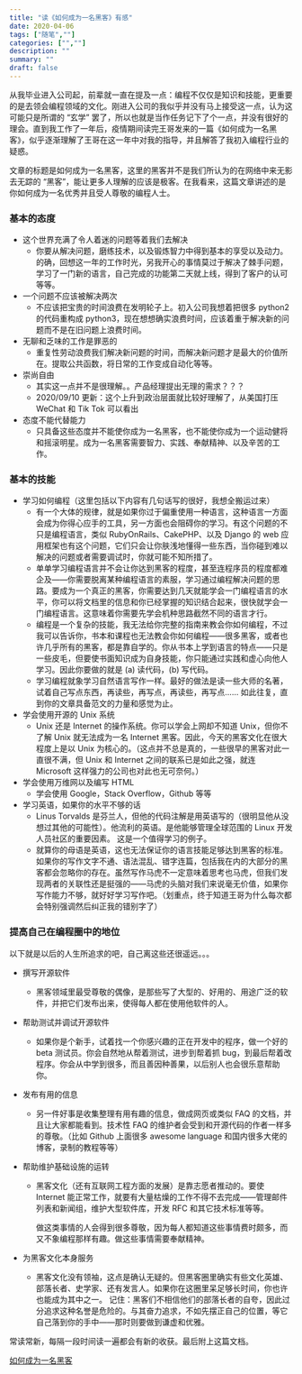 ```yaml
---
title: "读《如何成为一名黑客》有感"
date: 2020-04-06
tags: ["随笔",""]
categories: ["",""]
description: ""
summary: ""
draft: false
---
```


从我毕业进入公司起，前辈就一直在提及一点：编程不仅仅是知识和技能，更重要的是去领会编程领域的文化。刚进入公司的我似乎并没有马上接受这一点，认为这可能只是所谓的 “玄学” 罢了，所以也就是当作任务记下了个一点，并没有很好的理会。直到我工作了一年后，疫情期间读完王哥发来的一篇《如何成为一名黑客》，似乎逐渐理解了王哥在这一年中对我的指导，并且解答了我初入编程行业的疑惑。

文章的标题是如何成为一名黑客，这里的黑客并不是我们所认为的在网络中来无影去无踪的 “黑客”，能让更多人理解的应该是极客。在我看来，这篇文章讲述的是你如何成为一名优秀并且受人尊敬的编程人士。

### 基本的态度

- 这个世界充满了令人着迷的问题等着我们去解决
  - 你要从解决问题，磨练技术，以及锻炼智力中得到基本的享受以及动力。的确，回想这一年的工作时光，另我开心的事情莫过于解决了棘手问题，学习了一门新的语言，自己完成的功能第二天就上线，得到了客户的认可等等。
- 一个问题不应该被解决两次
  - 不应该把宝贵的时间浪费在发明轮子上。初入公司我想着把很多 python2 的代码重构成 python3，现在想想确实浪费时间，应该着重于解决新的问题而不是在旧问题上浪费时间。
- 无聊和乏味的工作是罪恶的
  - 重复性劳动浪费我们解决新问题的时间，而解决新问题才是最大的价值所在。提取公共函数，将日常的工作变成自动化等等。
- 崇尚自由
  - 其实这一点并不是很理解。。产品经理提出无理的需求？？？
  - 2020/09/10 更新：这个上升到政治层面就比较好理解了，从美国打压 WeChat 和 Tik Tok 可以看出
- 态度不能代替能力
  - 只具备这些态度并不能使你成为一名黑客，也不能使你成为一个运动健将和摇滚明星。成为一名黑客需要智力、实践、奉献精神、以及辛苦的工作。

### 基本的技能

- 学习如何编程（这里包括以下内容有几句话写的很好，我想全搬运过来）
  - 有一个大体的规律，就是如果你过于偏重使用一种语言，这种语言一方面会成为你得心应手的工具，另一方面也会阻碍你的学习。有这个问题的不只是编程语言，类似 RubyOnRails、CakePHP、以及 Django 的 web 应用框架也有这个问题，它们只会让你肤浅地懂得一些东西，当你碰到难以解决的问题或者需要调试时，你就可能不知所措了。
  - 单单学习编程语言并不会让你达到黑客的程度，甚至连程序员的程度都难企及——你需要脱离某种编程语言的素服，学习通过编程解决问题的思路。要成为一个真正的黑客，你需要达到几天就能学会一门编程语言的水平，你可以将文档里的信息和你已经掌握的知识结合起来，很快就学会一门编程语言。这意味着你需要先学会机种思路截然不同的语言才行。
  - 编程是一个复杂的技能，我无法给你完整的指南来教会你如何编程，不过我可以告诉你，书本和课程也无法教会你如何编程——很多黑客，或者也许几乎所有的黑客，都是靠自学的。你从书本上学到语言的特点——只是一些皮毛，但要使书面知识成为自身技能，你只能通过实践和虚心向他人学习。因此你要做的就是 (a) 读代码，(b) 写代码。
  - 学习编程就象学习自然语言写作一样。最好的做法是读一些大师的名著，试着自己写点东西，再读些，再写点，再读些，再写点…… 如此往复，直到你的文章具备范文的力量和感觉为止。
- 学会使用开源的 Unix 系统
  - Unix 还是 Internet 的操作系统。你可以学会上网却不知道 Unix，但你不了解 Unix 就无法成为一名 Internet 黑客。因此，今天的黑客文化在很大程度上是以 Unix 为核心的。（这点并不总是真的，一些很早的黑客对此一直很不满，但 Unix 和 Internet 之间的联系已是如此之强，就连 Microsoft 这样强力的公司也对此也无可奈何。）
- 学会使用万维网以及编写 HTML
  - 学会使用 Google，Stack Overflow，Github 等等
- 学习英语，如果你的水平不够的话
  - Linus Torvalds 是芬兰人，但他的代码注解是用英语写的（很明显他从没想过其他的可能性）。他流利的英语。是他能够管理全球范围的 Linux 开发人员社区的重要因素。 这是一个值得学习的例子。
  - 就算你的母语是英语，这也无法保证你的语言技能足够达到黑客的标准。如果你的写作文字不通、语法混乱、错字连篇，包括我在内的大部分的黑客都会忽略你的存在。虽然写作马虎不一定意味着思考也马虎，但我们发现两者的关联性还是挺强的——马虎的头脑对我们来说毫无价值，如果你写作能力不够，就好好学习写作吧。（划重点，终于知道王哥为什么每次都会特别强调然后纠正我的错别字了）

### 提高自己在编程圈中的地位

以下就是以后的人生所追求的吧，自己离这些还很遥远。。。

- 撰写开源软件

  - 黑客领域里最受尊敬的偶像，是那些写了大型的、好用的、用途广泛的软件，并把它们发布出来，使得每人都在使用他软件的人。

- 帮助测试并调试开源软件

  - 如果你是个新手，试着找一个你感兴趣的正在开发中的程序，做一个好的 beta 测试员。你会自然地从帮着测试，进步到帮着抓 bug，到最后帮着改程序。你会从中学到很多，而且善因种善果，以后别人也会很乐意帮助你。

- 发布有用的信息

  - 另一件好事是收集整理有用有趣的信息，做成网页或类似 FAQ 的文档，并且让大家都能看到。技术性 FAQ 的维护者会受到和开源代码的作者一样多的尊敬。（比如 Github 上面很多 awesome language 和国内很多大佬的博客，录制的教程等等）

- 帮助维护基础设施的运转

  - 黑客文化（还有互联网工程方面的发展）是靠志愿者推动的。要使 Internet 能正常工作，就要有大量枯燥的工作不得不去完成——管理邮件列表和新闻组，维护大型软件库，开发 RFC 和其它技术标准等等。

    做这类事情的人会得到很多尊敬，因为每人都知道这些事情费时颇多，而又不象编程那样有趣。做这些事情需要奉献精神。

- 为黑客文化本身服务

  - 黑客文化没有领袖，这点是确认无疑的。但黑客圈里确实有些文化英雄、部落长者、史学家、还有发言人。如果你在这圈里呆足够长时间，你也许也能成为其中之一。 记住：黑客们不相信他们的部落长者的自夸，因此过分追求这种名誉是危险的。与其奋力追求，不如先摆正自己的位置，等它自己落到你的手中——那时则要做到谦虚和优雅。

常读常新，每隔一段时间读一遍都会有新的收获。最后附上这篇文档。

[如何成为一名黑客](https://translations.readthedocs.io/en/latest/hacker_howto.html#id3)